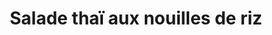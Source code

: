 ---
uuid: hwngworo
title: Salade thaï aux nouilles de riz
titleslug: salade-thai-aux-nouilles-de-riz_hwngworo
draft: false
layout: recettes
type: entree
categories:
  - Salade
regime:
  - vegetarien
  - vegan
  - sans-gluten
  - sans-lactose
region: thaïlande
cuisson: Oui
temperature: Froid
plate: 350
check: Oui
checkAlwaysOk: false
ingredients:
  sec:
    - title: Cacahuète
      quantite: 3
      unit: Kg
    - title: Vermicelle de Riz
      quantite: 7
      unit: Kg
  legumes:
    - title: Gingembre
      quantite: 300
      unit: grammes
      commentaire: sauce
    - title: Champignon noir
      quantite: 760
      unit: grammes
    - title: Chou chinois
      quantite: 13
      unit: Kg
    - title: Cébette - Ciboule - Cive - Oignon vert
      quantite: 4
      unit: Kg
    - title: Carotte
      quantite: 7.5
      unit: Kg
    - title: Betterave rouge
      quantite: 7.5
      unit: Kg
  epices:
    - title: Sauce soja
      quantite: 0.5
      unit: litre
      commentaire: sauce
    - title: Vinaigre de riz
      quantite: 1
      unit: litre
      commentaire: sauce
    - title: Menthe
      quantite: 4
      unit: bottes
      commentaire: sauce
    - title: Coriandre fraîche
      quantite: 4
      unit: bottes
      commentaire: sauce
  frais: []
  lof:
    - title: huile de sésame
      quantite: 1.5
      unit: litre
      commentaire: sauce
    - title: huile de colza
      quantite: 1.5
      unit: litre
      commentaire: sauce
materiel:
  - Grand Saladier
preparation: >-
  *  Faire cuire les vermicelles de riz: faut s'y préparer un peu et être 2
  dispo! les vermicelles cuisent en très peu de temps, une fois qu'on les mets
  dans l'eau, on les sort vite, d'où l'importance d'avoir le poste pour égoutter
  et refroidir dans l'évier dispo!! et en général, on peut faire des sessions où
  on cuit entre 2 et 3 kilos à la fois; donc dans une casserole d'eau
  bouillante, quand ça bout jeter les vermicelles, compter 3min et les égoutter
  immédiatement et mettre sous l'eau froide la passoire jusqu’à complet
  refroidissement

  * Ensuite il faut couper les betteraves, les carottes, les cébettes, et le choux chinois en tout petit, mini rapé ou bâtonnets, ou à l'économe, selon comment la personne qui gère la recette préfère!

  * Il faut réhydrater les champignons noirs dans de l'eau bouillante, une trentaine de minutes suffisent en général, et s'ils sont trop gros quand on les as égoutté, on peut les recouper

  * Concassés le cacahuètes

  *  Tout mélanger


  **et préparer la sauce:**


  * On coupe en petit les herbes et le gingembre, puis on les mélange aux liquides. Selon les gouts on peut en faire une avec du piment en poudre dedans!
publishDate: 2024-05-28T11:48:00.000Z
---